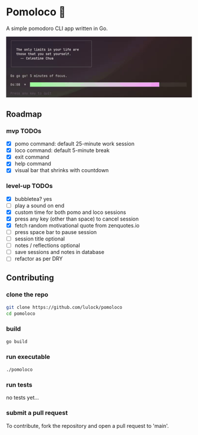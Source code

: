 # Pomoloco :tomato:
A simple pomodoro CLI app written in Go.

![Animated progress bar counting down from right (green) to left (pink) with motivational quote.](pomo.gif)

## Roadmap
### mvp TODOs
- [x] pomo command: default 25-minute work session
- [x] loco command: default 5-minute break
- [x] exit command
- [x] help command
- [x] visual bar that shrinks with countdown

### level-up TODOs
- [x] bubbletea? yes
- [ ] play a sound on end
- [x] custom time for both pomo and loco sessions
- [x] press any key (other than space) to cancel session
- [x] fetch random motivational quote from zenquotes.io
- [ ] press space bar to pause session
- [ ] session title optional
- [ ] notes / reflections optional
- [ ] save sessions and notes in database
- [ ] refactor as per DRY

## Contributing

### clone the repo

```bash
git clone https://github.com/lulock/pomoloco
cd pomoloco
```

### build 

```bash
go build
```

### run executable

```bash
./pomoloco
```
### run tests 
no tests yet... 

### submit a pull request
To contribute, fork the repository and open a pull request to 'main'.


